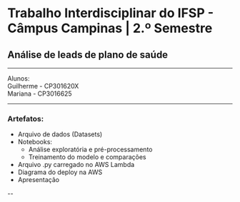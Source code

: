 # Trabalho Interdisciplinar do IFSP - Câmpus Campinas | 2.º Semestre

## Análise de leads de plano de saúde
---

Alunos:<br>
Guilherme - CP301620X<br>
Mariana			- CP3016625
        
---

### Artefatos:

- Arquivo de dados (Datasets)
- Notebooks:
  - Análise exploratória e pré-processamento
  - Treinamento do modelo e comparações
- Arquivo .py carregado no AWS Lambda
- Diagrama do deploy na AWS
- Apresentação

--
